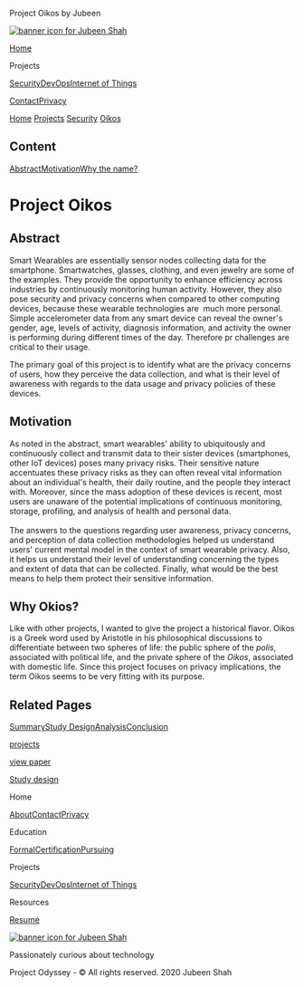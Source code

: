  Project Oikos by Jubeen              

[![banner icon for Jubeen Shah](https://project-odyssey.s3.us-east-2.amazonaws.com/d130db536435d20d7579fafb511ca245.svg)](../../index.markdown)

[Home](../../index.markdown)

Projects

[Security](../../projects/security.markdown)[DevOps](../../projects/devops.markdown)[Internet of Things](../../projects/iot.markdown)

[Contact](mailto:jnshah2@ncsu.edu)[Privacy](../../privacy.markdown)

[Home](../../index.markdown)
[Projects](../../projects.markdown)
[Security](../../projects/security.markdown)
[Oikos](../../projects/security/oikos.markdown)

Content
-------

[Abstract](#abstract)[Motivation](#motivation)[Why the name?](#why-the-name)

Project Oikos
=============

Abstract
--------

Smart Wearables are essentially sensor nodes collecting data for the smartphone. Smartwatches, glasses, clothing, and even jewelry are some of the examples. They provide the opportunity to enhance efficiency across industries by continuously monitoring human activity. However, they also pose security and privacy concerns when compared to other computing devices, because these wearable technologies are  much more personal. Simple accelerometer data from any smart device can reveal the owner's gender, age, levels of activity, diagnosis information, and activity the owner is performing during different times of the day. Therefore pr challenges are critical to their usage.  
  
The primary goal of this project is to identify what are the privacy concerns of users, how they perceive the data collection, and what is their level of awareness with regards to the data usage and privacy policies of these devices.

Motivation
----------

As noted in the abstract, smart wearables' ability to ubiquitously and continuously collect and transmit data to their sister devices (smartphones, other IoT devices) poses many privacy risks. Their sensitive nature accentuates these privacy risks as they can often reveal vital information about an individual's health, their daily routine, and the people they interact with. Moreover, since the mass adoption of these devices is recent, most users are unaware of the potential implications of continuous monitoring, storage, profiling, and analysis of health and personal data.  
‍  
The answers to the questions regarding user awareness, privacy concerns, and perception of data collection methodologies helped us understand users' current mental model in the context of smart wearable privacy. Also, it helps us understand their level of understanding concerning the types and extent of data that can be collected. Finally, what would be the best means to help them protect their sensitive information.

Why Okios?
----------

Like with other projects, I wanted to give the project a historical flavor. Oikos is a Greek word used by Aristotle in his philosophical discussions to differentiate between two spheres of life: the public sphere of the _polis_, associated with political life, and the private sphere of the _Oikos_, associated with domestic life. Since this project focuses on privacy implications, the term Oikos seems to be very fitting with its purpose.

Related Pages
-------------

[Summary](../../projects/security/oikos.markdown)[Study Design](../../projects/security/oikos/design.html)[Analysis](../../projects/security/oikos/analysis.html)[Conclusion](../../projects/security/oikos/conclusion.markdown)

[projects](../../projects.markdown)

[view paper](https://project-odyssey.s3.us-east-2.amazonaws.com/Odyssey-Resources/Projects/Oikos/48530997CA0E9885B51184D1005E17BD.pdf)

[Study design](../../projects/security/oikos/design.html)

Home

[About](../../index.markdown)[Contact](mailto:jnshah2@ncsu.edu)[Privacy](../../privacy.markdown)

Education

[Formal](../../education/formal.markdown)[Certification](../../education/certifications.markdown)[Pursuing](../../education/pursuing.markdown)

Projects

[Security](../../projects/security.markdown)[DevOps](../../projects/devops.markdown)[Internet of Things](../../projects/iot.markdown)

Resources

[Resumé](https://project-odyssey.s3.us-east-2.amazonaws.com/Odyssey-Resources/Resume/JubeenShah-Resume.pdf)

[![banner icon for Jubeen Shah](https://project-odyssey.s3.us-east-2.amazonaws.com/d130db536435d20d7579fafb511ca245.svg)](../../index.markdown)

Passionately curious about technology

Project Odyssey - © All rights reserved. 2020 Jubeen Shah